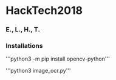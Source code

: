 # HackTech2018
### E., L., H., T.

### Installations
'''python3 -m pip install opencv-python'''

'''python3 image_ocr.py'''
